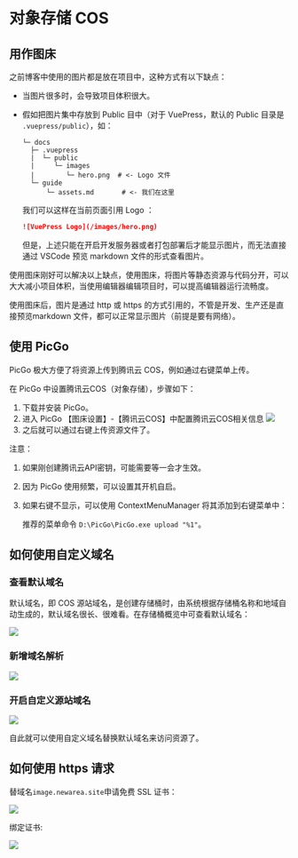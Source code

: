 # 对象存储 COS

## 用作图床

之前博客中使用的图片都是放在项目中，这种方式有以下缺点：

- 当图片很多时，会导致项目体积很大。
- 假如把图片集中存放到 Public  目中（对于 VuePress，默认的 Public 目录是 `.vuepress/public`），如：

  ```plain
  └─ docs
    ├─ .vuepress
    |  └─ public
    |     └─ images
    |        └─ hero.png  # <- Logo 文件
    └─ guide
        └─ assets.md       # <- 我们在这里
  ```

  我们可以这样在当前页面引用 Logo ：

  ```md
  ![VuePress Logo](/images/hero.png)
  ```

  但是，上述只能在开启开发服务器或者打包部署后才能显示图片，而无法直接通过 VSCode 预览 markdown 文件的形式查看图片。

使用图床刚好可以解决以上缺点，使用图床，将图片等静态资源与代码分开，可以大大减小项目体积，当使用编辑器编辑项目时，可以提高编辑器运行流畅度。

使用图床后，图片是通过 http 或 https 的方式引用的，不管是开发、生产还是直接预览markdown 文件，都可以正常显示图片（前提是要有网络）。

## 使用 PicGo

PicGo 极大方便了将资源上传到腾讯云 COS，例如通过右键菜单上传。

在 PicGo 中设置腾讯云COS（对象存储），步骤如下：

1. 下载并安装 PicGo。
2. 进入 PicGo 【图床设置】-【腾讯云COS】中配置腾讯云COS相关信息
   ![](https://image.newarea.site/2025-04-28_00-00-48.png)
3. 之后就可以通过右键上传资源文件了。

注意：
1. 如果刚创建腾讯云API密钥，可能需要等一会才生效。
2. 因为 PicGo 使用频繁，可以设置其开机自启。
3. 如果右键不显示，可以使用 ContextMenuManager 将其添加到右键菜单中：

   推荐的菜单命令 `D:\PicGo\PicGo.exe upload "%1"`。
   

## 如何使用自定义域名

### 查看默认域名

默认域名，即 COS 源站域名，是创建存储桶时，由系统根据存储桶名称和地域自动生成的，默认域名很长、很难看。在存储桶概览中可查看默认域名：

![](https://image.newarea.site/2024-01-31-22-12-04.png)

### 新增域名解析

![](https://image.newarea.site/2024-01-31-22-17-48.png)

### 开启自定义源站域名

![](https://image.newarea.site/2024-01-31-22-40-38.png)

自此就可以使用自定义域名替换默认域名来访问资源了。

## 如何使用 https 请求

替域名`image.newarea.site`申请免费 SSL 证书：

![](https://image.newarea.site/2024-01-31-22-34-21.png)

绑定证书:

![](https://image.newarea.site/2024-01-31-22-37-17.png)